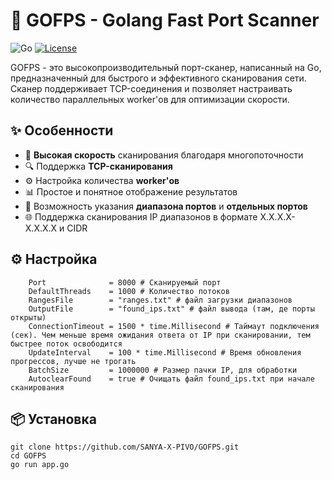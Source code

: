 # 🚀 GOFPS - Golang Fast Port Scanner

![Go](https://img.shields.io/badge/Go-1.20+-00ADD8?style=flat&logo=go)
[![License](https://img.shields.io/badge/License-MIT-blue.svg)](https://opensource.org/licenses/MIT)

GOFPS - это высокопроизводительный порт-сканер, написанный на Go, предназначенный для быстрого и эффективного сканирования сети. Сканер поддерживает TCP-соединения и позволяет настраивать количество параллельных worker'ов для оптимизации скорости.

## ✨ Особенности

- 🚀 **Высокая скорость** сканирования благодаря многопоточности
- 🔍 Поддержка **TCP-сканирования**
- ⚙️ Настройка количества **worker'ов**
- 📊 Простое и понятное отображение результатов
- 📌 Возможность указания **диапазона портов** и **отдельных портов**
- 🌐 Поддержка сканирования IP диапазонов в формате X.X.X.X-X.X.X.X и CIDR 

## ⚙ Настройка
```
	Port              = 8000 # Сканируемый порт
	DefaultThreads    = 1000 # Количество потоков
	RangesFile        = "ranges.txt" # файл загрузки диапазонов
	OutputFile        = "found_ips.txt" # файл вывода (там, де порты открыты)
	ConnectionTimeout = 1500 * time.Millisecond # Таймаут подключения (сек). Чем меньше время ожидания ответа от IP при сканировании, тем быстрее поток освободится
	UpdateInterval    = 100 * time.Millisecond # Время обновления прогрессов, лучше не трогать
	BatchSize         = 1000000 # Размер пачки IP, для обработки
	AutoclearFound    = true # Очищать файл found_ips.txt при начале сканирования
```
## 📦 Установка
```
git clone https://github.com/SANYA-X-PIVO/GOFPS.git
cd GOFPS
go run app.go
```
